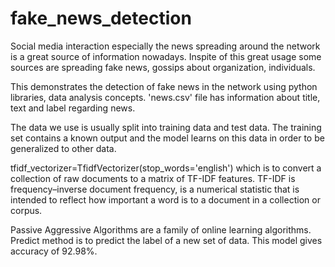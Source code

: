 # fake_news_detection

Social media interaction especially the news spreading around the network is a great source of information nowadays. Inspite of this great usage some sources are spreading fake news, gossips about organization, individuals.

This demonstrates the detection of fake news in the network using python libraries, data analysis concepts.
'news.csv' file has information about title, text and label regarding news.

The data we use is usually split into training data and test data. The training set contains a known output and the model learns on this data in order to be generalized to other data.

tfidf_vectorizer=TfidfVectorizer(stop_words='english')
which is to convert a collection of raw documents to a matrix of TF-IDF features. TF-IDF is frequency–inverse document frequency, is a numerical statistic that is intended to reflect how important a word is to a document in a collection or corpus.

Passive Aggressive Algorithms are a family of online learning algorithms. Predict method is to predict the label of a new set of data. 
This model gives accuracy of 92.98%.

